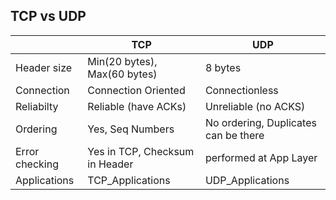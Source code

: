 ## TCP vs UDP

||TCP|UDP|
|---|---|---|
|Header size|Min(20 bytes), Max(60 bytes)|8 bytes|
|Connection| Connection Oriented | Connectionless|
|Reliabilty| Reliable (have ACKs)|Unreliable (no ACKS)|
|Ordering| Yes, Seq Numbers| No ordering, Duplicates can be there|
|Error checking|Yes in TCP, Checksum in Header | performed at App Layer|
|Applications|TCP_Applications|UDP_Applications|

